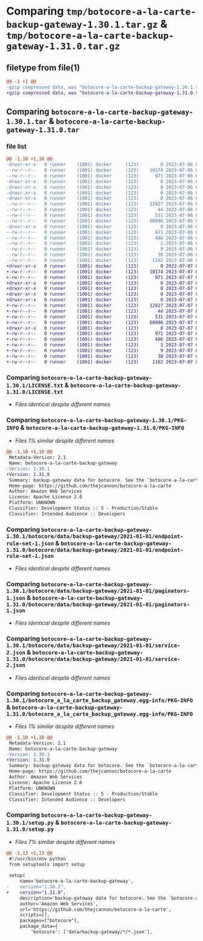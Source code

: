 # Comparing `tmp/botocore-a-la-carte-backup-gateway-1.30.1.tar.gz` & `tmp/botocore-a-la-carte-backup-gateway-1.31.0.tar.gz`

## filetype from file(1)

```diff
@@ -1 +1 @@
-gzip compressed data, was "botocore-a-la-carte-backup-gateway-1.30.1.tar", last modified: Thu Jul  6 01:44:54 2023, max compression
+gzip compressed data, was "botocore-a-la-carte-backup-gateway-1.31.0.tar", last modified: Fri Jul  7 01:43:44 2023, max compression
```

## Comparing `botocore-a-la-carte-backup-gateway-1.30.1.tar` & `botocore-a-la-carte-backup-gateway-1.31.0.tar`

### file list

```diff
@@ -1,18 +1,18 @@
-drwxr-xr-x   0 runner    (1001) docker     (123)        0 2023-07-06 01:44:54.318637 botocore-a-la-carte-backup-gateway-1.30.1/
--rw-r--r--   0 runner    (1001) docker     (123)    10174 2023-07-06 01:44:54.000000 botocore-a-la-carte-backup-gateway-1.30.1/LICENSE.txt
--rw-r--r--   0 runner    (1001) docker     (123)      971 2023-07-06 01:44:54.318637 botocore-a-la-carte-backup-gateway-1.30.1/PKG-INFO
-drwxr-xr-x   0 runner    (1001) docker     (123)        0 2023-07-06 01:44:54.318637 botocore-a-la-carte-backup-gateway-1.30.1/botocore/
-drwxr-xr-x   0 runner    (1001) docker     (123)        0 2023-07-06 01:44:54.318637 botocore-a-la-carte-backup-gateway-1.30.1/botocore/data/
-drwxr-xr-x   0 runner    (1001) docker     (123)        0 2023-07-06 01:44:54.318637 botocore-a-la-carte-backup-gateway-1.30.1/botocore/data/backup-gateway/
-drwxr-xr-x   0 runner    (1001) docker     (123)        0 2023-07-06 01:44:54.318637 botocore-a-la-carte-backup-gateway-1.30.1/botocore/data/backup-gateway/2021-01-01/
--rw-r--r--   0 runner    (1001) docker     (123)    12827 2023-07-06 01:44:40.000000 botocore-a-la-carte-backup-gateway-1.30.1/botocore/data/backup-gateway/2021-01-01/endpoint-rule-set-1.json
--rw-r--r--   0 runner    (1001) docker     (123)       44 2023-07-06 01:44:40.000000 botocore-a-la-carte-backup-gateway-1.30.1/botocore/data/backup-gateway/2021-01-01/examples-1.json
--rw-r--r--   0 runner    (1001) docker     (123)      531 2023-07-06 01:44:40.000000 botocore-a-la-carte-backup-gateway-1.30.1/botocore/data/backup-gateway/2021-01-01/paginators-1.json
--rw-r--r--   0 runner    (1001) docker     (123)    60896 2023-07-06 01:44:40.000000 botocore-a-la-carte-backup-gateway-1.30.1/botocore/data/backup-gateway/2021-01-01/service-2.json
-drwxr-xr-x   0 runner    (1001) docker     (123)        0 2023-07-06 01:44:54.318637 botocore-a-la-carte-backup-gateway-1.30.1/botocore_a_la_carte_backup_gateway.egg-info/
--rw-r--r--   0 runner    (1001) docker     (123)      971 2023-07-06 01:44:54.000000 botocore-a-la-carte-backup-gateway-1.30.1/botocore_a_la_carte_backup_gateway.egg-info/PKG-INFO
--rw-r--r--   0 runner    (1001) docker     (123)      486 2023-07-06 01:44:54.000000 botocore-a-la-carte-backup-gateway-1.30.1/botocore_a_la_carte_backup_gateway.egg-info/SOURCES.txt
--rw-r--r--   0 runner    (1001) docker     (123)        1 2023-07-06 01:44:54.000000 botocore-a-la-carte-backup-gateway-1.30.1/botocore_a_la_carte_backup_gateway.egg-info/dependency_links.txt
--rw-r--r--   0 runner    (1001) docker     (123)        9 2023-07-06 01:44:54.000000 botocore-a-la-carte-backup-gateway-1.30.1/botocore_a_la_carte_backup_gateway.egg-info/top_level.txt
--rw-r--r--   0 runner    (1001) docker     (123)       38 2023-07-06 01:44:54.318637 botocore-a-la-carte-backup-gateway-1.30.1/setup.cfg
--rw-r--r--   0 runner    (1001) docker     (123)     1162 2023-07-06 01:44:54.000000 botocore-a-la-carte-backup-gateway-1.30.1/setup.py
+drwxr-xr-x   0 runner    (1001) docker     (123)        0 2023-07-07 01:43:44.335162 botocore-a-la-carte-backup-gateway-1.31.0/
+-rw-r--r--   0 runner    (1001) docker     (123)    10174 2023-07-07 01:43:44.000000 botocore-a-la-carte-backup-gateway-1.31.0/LICENSE.txt
+-rw-r--r--   0 runner    (1001) docker     (123)      971 2023-07-07 01:43:44.335162 botocore-a-la-carte-backup-gateway-1.31.0/PKG-INFO
+drwxr-xr-x   0 runner    (1001) docker     (123)        0 2023-07-07 01:43:44.335162 botocore-a-la-carte-backup-gateway-1.31.0/botocore/
+drwxr-xr-x   0 runner    (1001) docker     (123)        0 2023-07-07 01:43:44.335162 botocore-a-la-carte-backup-gateway-1.31.0/botocore/data/
+drwxr-xr-x   0 runner    (1001) docker     (123)        0 2023-07-07 01:43:44.335162 botocore-a-la-carte-backup-gateway-1.31.0/botocore/data/backup-gateway/
+drwxr-xr-x   0 runner    (1001) docker     (123)        0 2023-07-07 01:43:44.335162 botocore-a-la-carte-backup-gateway-1.31.0/botocore/data/backup-gateway/2021-01-01/
+-rw-r--r--   0 runner    (1001) docker     (123)    12827 2023-07-07 01:43:28.000000 botocore-a-la-carte-backup-gateway-1.31.0/botocore/data/backup-gateway/2021-01-01/endpoint-rule-set-1.json
+-rw-r--r--   0 runner    (1001) docker     (123)       44 2023-07-07 01:43:28.000000 botocore-a-la-carte-backup-gateway-1.31.0/botocore/data/backup-gateway/2021-01-01/examples-1.json
+-rw-r--r--   0 runner    (1001) docker     (123)      531 2023-07-07 01:43:28.000000 botocore-a-la-carte-backup-gateway-1.31.0/botocore/data/backup-gateway/2021-01-01/paginators-1.json
+-rw-r--r--   0 runner    (1001) docker     (123)    60896 2023-07-07 01:43:28.000000 botocore-a-la-carte-backup-gateway-1.31.0/botocore/data/backup-gateway/2021-01-01/service-2.json
+drwxr-xr-x   0 runner    (1001) docker     (123)        0 2023-07-07 01:43:44.335162 botocore-a-la-carte-backup-gateway-1.31.0/botocore_a_la_carte_backup_gateway.egg-info/
+-rw-r--r--   0 runner    (1001) docker     (123)      971 2023-07-07 01:43:44.000000 botocore-a-la-carte-backup-gateway-1.31.0/botocore_a_la_carte_backup_gateway.egg-info/PKG-INFO
+-rw-r--r--   0 runner    (1001) docker     (123)      486 2023-07-07 01:43:44.000000 botocore-a-la-carte-backup-gateway-1.31.0/botocore_a_la_carte_backup_gateway.egg-info/SOURCES.txt
+-rw-r--r--   0 runner    (1001) docker     (123)        1 2023-07-07 01:43:44.000000 botocore-a-la-carte-backup-gateway-1.31.0/botocore_a_la_carte_backup_gateway.egg-info/dependency_links.txt
+-rw-r--r--   0 runner    (1001) docker     (123)        9 2023-07-07 01:43:44.000000 botocore-a-la-carte-backup-gateway-1.31.0/botocore_a_la_carte_backup_gateway.egg-info/top_level.txt
+-rw-r--r--   0 runner    (1001) docker     (123)       38 2023-07-07 01:43:44.335162 botocore-a-la-carte-backup-gateway-1.31.0/setup.cfg
+-rw-r--r--   0 runner    (1001) docker     (123)     1162 2023-07-07 01:43:44.000000 botocore-a-la-carte-backup-gateway-1.31.0/setup.py
```

### Comparing `botocore-a-la-carte-backup-gateway-1.30.1/LICENSE.txt` & `botocore-a-la-carte-backup-gateway-1.31.0/LICENSE.txt`

 * *Files identical despite different names*

### Comparing `botocore-a-la-carte-backup-gateway-1.30.1/PKG-INFO` & `botocore-a-la-carte-backup-gateway-1.31.0/PKG-INFO`

 * *Files 1% similar despite different names*

```diff
@@ -1,10 +1,10 @@
 Metadata-Version: 2.1
 Name: botocore-a-la-carte-backup-gateway
-Version: 1.30.1
+Version: 1.31.0
 Summary: backup-gateway data for botocore. See the `botocore-a-la-carte` package for more info.
 Home-page: https://github.com/thejcannon/botocore-a-la-carte
 Author: Amazon Web Services
 License: Apache License 2.0
 Platform: UNKNOWN
 Classifier: Development Status :: 5 - Production/Stable
 Classifier: Intended Audience :: Developers
```

### Comparing `botocore-a-la-carte-backup-gateway-1.30.1/botocore/data/backup-gateway/2021-01-01/endpoint-rule-set-1.json` & `botocore-a-la-carte-backup-gateway-1.31.0/botocore/data/backup-gateway/2021-01-01/endpoint-rule-set-1.json`

 * *Files identical despite different names*

### Comparing `botocore-a-la-carte-backup-gateway-1.30.1/botocore/data/backup-gateway/2021-01-01/paginators-1.json` & `botocore-a-la-carte-backup-gateway-1.31.0/botocore/data/backup-gateway/2021-01-01/paginators-1.json`

 * *Files identical despite different names*

### Comparing `botocore-a-la-carte-backup-gateway-1.30.1/botocore/data/backup-gateway/2021-01-01/service-2.json` & `botocore-a-la-carte-backup-gateway-1.31.0/botocore/data/backup-gateway/2021-01-01/service-2.json`

 * *Files identical despite different names*

### Comparing `botocore-a-la-carte-backup-gateway-1.30.1/botocore_a_la_carte_backup_gateway.egg-info/PKG-INFO` & `botocore-a-la-carte-backup-gateway-1.31.0/botocore_a_la_carte_backup_gateway.egg-info/PKG-INFO`

 * *Files 1% similar despite different names*

```diff
@@ -1,10 +1,10 @@
 Metadata-Version: 2.1
 Name: botocore-a-la-carte-backup-gateway
-Version: 1.30.1
+Version: 1.31.0
 Summary: backup-gateway data for botocore. See the `botocore-a-la-carte` package for more info.
 Home-page: https://github.com/thejcannon/botocore-a-la-carte
 Author: Amazon Web Services
 License: Apache License 2.0
 Platform: UNKNOWN
 Classifier: Development Status :: 5 - Production/Stable
 Classifier: Intended Audience :: Developers
```

### Comparing `botocore-a-la-carte-backup-gateway-1.30.1/setup.py` & `botocore-a-la-carte-backup-gateway-1.31.0/setup.py`

 * *Files 7% similar despite different names*

```diff
@@ -1,13 +1,13 @@
 #!/usr/bin/env python
 from setuptools import setup
 
 setup(
     name='botocore-a-la-carte-backup-gateway',
-    version="1.30.1",
+    version="1.31.0",
     description='backup-gateway data for botocore. See the `botocore-a-la-carte` package for more info.',
     author='Amazon Web Services',
     url='https://github.com/thejcannon/botocore-a-la-carte',
     scripts=[],
     packages=["botocore"],
     package_data={
         'botocore': ['data/backup-gateway/*/*.json'],
```

